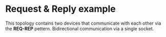 Request & Reply example
=======================

This topology contains two devices that communicate with each other via the **REQ-REP** pettern. Bidirectional communication via a single socket.
